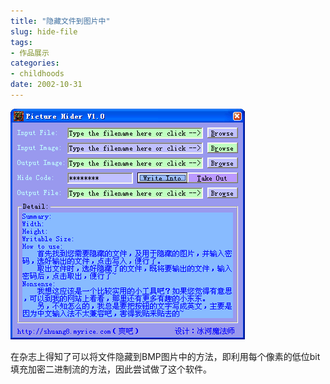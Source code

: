 ```yaml
---
title: "隐藏文件到图片中"
slug: hide-file
tags:
- 作品展示
categories:
- childhoods
date: 2002-10-31
---
```


![](1.png)

在杂志上得知了可以将文件隐藏到BMP图片中的方法，即利用每个像素的低位bit填充加密二进制流的方法，因此尝试做了这个软件。